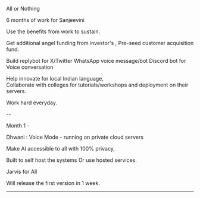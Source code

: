 All or Nothing

6 months of work for Sanjeevini 

Use the benefits from work to sustain. 

Get additional angel funding from investor's ,
Pre-seed customer acquisition fund. 

Build replybot for X/Twitter 
WhatsApp voice message/bot 
Discord bot for Voice conversation 

Help innovate for local Indian language,  
Collaborate with colleges for tutorials/workshops and deployment on their servers. 

Work hard everyday.

-- 

Month 1 - 

Dhwani : Voice Mode - running on private cloud  servers 

Make AI accessible to all with 100% privacy, 

Built to self host the systems
Or use hosted services. 

Jarvis for All 

Will release the first version in 1 week.

---

